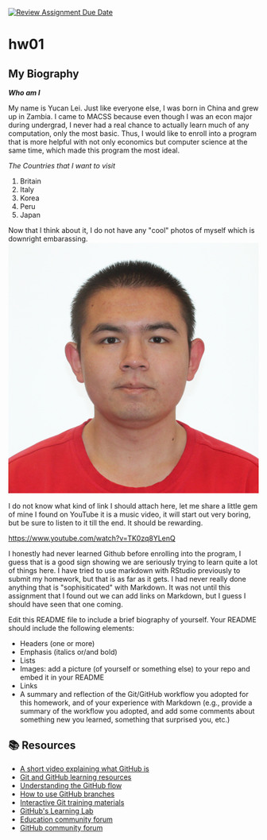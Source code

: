 [![Review Assignment Due Date](https://classroom.github.com/assets/deadline-readme-button-24ddc0f5d75046c5622901739e7c5dd533143b0c8e959d652212380cedb1ea36.svg)](https://classroom.github.com/a/bEPlIkIB)
# hw01
## My Biography
***Who am I***

My name is Yucan Lei. Just like everyone else, I was born in China and grew up in Zambia. I came to MACSS because even though I was an econ major during undergrad, I never had a real chance to actually learn much of any computation, only the most basic. Thus, I would like to enroll into a program that is more helpful with not only economics but computer science at the same time, which made this program the most ideal. 

*The Countries that I want to visit*
1. Britain
2. Italy
3. Korea
4. Peru
5. Japan

Now that I think about it, I do not have any "cool" photos of myself which is downright embarassing. 
![yourphoto](yourphoto.jpg)

I do not know what kind of link I should attach here, let me share a little gem of mine I found on YouTube
it is a music video, it will start out very boring, but be sure to listen to it till the end. It should be 
rewarding. 

https://www.youtube.com/watch?v=TK0zq8YLenQ

I honestly had never learned Github before enrolling into the program, I guess that is a good sign showing 
we are seriously trying to learn quite a lot of things here. I have tried to use markdown with RStudio previously
to submit my homework, but that is as far as it gets. I had never really done anything that is "sophisiticated" with 
Markdown. It was not until this assignment that I found out we can add links on Markdown, but I guess I should have 
seen that one coming. 


Edit this README file to include a brief biography of yourself. Your README should include the following elements:
* Headers (one or more)
* Emphasis (italics or/and bold)
* Lists
* Images: add a picture (of yourself or something else) to your repo and embed it in your README
* Links
* A summary and reflection of the Git/GitHub workflow you adopted for this homework, and of your experience with Markdown (e.g., provide a summary of the workflow you adopted, and add some comments about something new you learned, something that surprised you, etc.)






## 📚  Resources 
* [A short video explaining what GitHub is](https://www.youtube.com/watch?v=w3jLJU7DT5E&feature=youtu.be) 
* [Git and GitHub learning resources](https://docs.github.com/en/github/getting-started-with-github/git-and-github-learning-resources) 
* [Understanding the GitHub flow](https://guides.github.com/introduction/flow/)
* [How to use GitHub branches](https://www.youtube.com/watch?v=H5GJfcp3p4Q&feature=youtu.be)
* [Interactive Git training materials](https://githubtraining.github.io/training-manual/#/01_getting_ready_for_class)
* [GitHub's Learning Lab](https://lab.github.com/)
* [Education community forum](https://education.github.community/)
* [GitHub community forum](https://github.community/)
